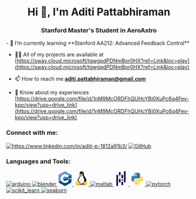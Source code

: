 <h1 align="center">Hi 👋, I'm Aditi Pattabhiraman</h1>
<h3 align="center">Stanford Master's Student in AeroAstro</h3>
- 🌱 I’m currently learning **Stanford AA212: Advanced Feedback Control**

- 👨‍💻 All of my projects are available at [https://sway.cloud.microsoft/tgwgpdPDNmBor0HX?ref=Link&loc=play](https://sway.cloud.microsoft/tgwgpdPDNmBor0HX?ref=Link&loc=play)

- 📫 How to reach me **aditi.pattabhiraman@gmail.com**

- 📄 Know about my experiences [https://drive.google.com/file/d/1nM9McORDFhQUHcYBi0XuPc6q4Fev-kpo/view?usp=drive_link](https://drive.google.com/file/d/1nM9McORDFhQUHcYBi0XuPc6q4Fev-kpo/view?usp=drive_link)

<h3 align="left">Connect with me:</h3>
<p align="left">
<a href="https://www.linkedin.com/in/aditi-p-1812a91b3/" target="blank"><img align="center" src="https://raw.githubusercontent.com/rahuldkjain/github-profile-readme-generator/master/src/images/icons/Social/linked-in-alt.svg" alt="https://www.linkedin.com/in/aditi-p-1812a91b3/" height="30" width="40" /></a>
<a href="https://github.com/aditipattabhiraman" target="blank"><img align="center" src="https://raw.githubusercontent.com/rahuldkjain/github-profile-readme-generator/master/src/images/icons/Social/github.svg" alt="GitHub" height="30" width="40" />
  </a>
</p>

<h3 align="left">Languages and Tools:</h3>
<p align="left"> <a href="https://www.arduino.cc/" target="_blank" rel="noreferrer"> <img src="https://cdn.worldvectorlogo.com/logos/arduino-1.svg" alt="arduino" width="40" height="40"/> </a> <a href="https://www.blender.org/" target="_blank" rel="noreferrer"> <img src="https://download.blender.org/branding/community/blender_community_badge_white.svg" alt="blender" width="40" height="40"/> </a> <a href="https://www.w3schools.com/cpp/" target="_blank" rel="noreferrer"> <img src="https://raw.githubusercontent.com/devicons/devicon/master/icons/cplusplus/cplusplus-original.svg" alt="cplusplus" width="40" height="40"/> </a> <a href="https://www.linux.org/" target="_blank" rel="noreferrer"> <img src="https://raw.githubusercontent.com/devicons/devicon/master/icons/linux/linux-original.svg" alt="linux" width="40" height="40"/> </a> <a href="https://www.mathworks.com/" target="_blank" rel="noreferrer"> <img src="https://upload.wikimedia.org/wikipedia/commons/2/21/Matlab_Logo.png" alt="matlab" width="40" height="40"/> </a> <a href="https://pandas.pydata.org/" target="_blank" rel="noreferrer"> <img src="https://raw.githubusercontent.com/devicons/devicon/2ae2a900d2f041da66e950e4d48052658d850630/icons/pandas/pandas-original.svg" alt="pandas" width="40" height="40"/> </a> <a href="https://www.python.org" target="_blank" rel="noreferrer"> <img src="https://raw.githubusercontent.com/devicons/devicon/master/icons/python/python-original.svg" alt="python" width="40" height="40"/> </a> <a href="https://pytorch.org/" target="_blank" rel="noreferrer"> <img src="https://www.vectorlogo.zone/logos/pytorch/pytorch-icon.svg" alt="pytorch" width="40" height="40"/> </a> <a href="https://scikit-learn.org/" target="_blank" rel="noreferrer"> <img src="https://upload.wikimedia.org/wikipedia/commons/0/05/Scikit_learn_logo_small.svg" alt="scikit_learn" width="40" height="40"/> </a> <a href="https://seaborn.pydata.org/" target="_blank" rel="noreferrer"> <img src="https://seaborn.pydata.org/_images/logo-mark-lightbg.svg" alt="seaborn" width="40" height="40"/> </a> </p>
